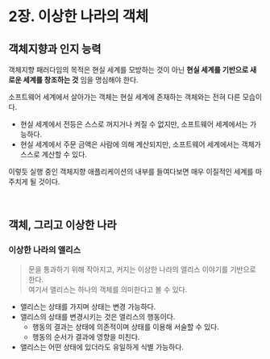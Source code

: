 # 2장. 이상한 나라의 객체

## 객체지향과 인지 능력

객체지향 패러다임의 목적은 현실 세계를 모방하는 것이 아닌 **현실 세계를 기반으로 새로운 세계를 창조하는 것** 임을 명심해야 한다.

소프트웨어 세계에서 살아가는 객체는 현실 세계에 존재하는 객체와는 전혀 다른 모습이다.

- 현실 세계에서 전등은 스스로 꺼지거나 켜질 수 없지만, 소프트웨어 세계에서는 가능하다.
- 현실 세계에서 주문 금액은 사람에 의해 계산되지만, 소프트웨어 세계에서는 객체가 스스로 계산할 수 있다.

이렇듯 실행 중인 객체지향 애플리케이션의 내부를 들여다보면 매우 이질적인 세계를 마주치게 될 것이다.

&nbsp;

## 객체, 그리고 이상한 나라

### 이상한 나라의 앨리스

> 문을 통과하기 위해 작아지고, 커지는 이상한 나라의 앨리스 이야기를 기반으로 한다.  
> 여기서 앨리스는 하나의 객체를 의미한다고 볼 수 있다.

- 앨리스는 상태를 가지며 상태는 변경 가능하다.
- 앨리스의 상태를 변경시키는 것은 앨리스의 행동이다.
    - 행동의 결과는 상태에 의존적이며 상태를 이용해 서술할 수 있다.
    - 행동의 순서가 결과에 영향을 미친다.
- 앨리스는 어떤 상태에 있더라도 유일하게 식별 가능하다.


